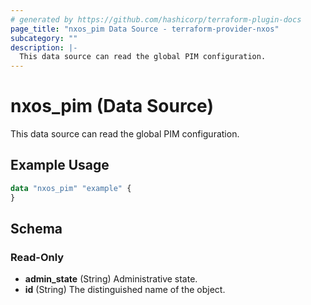 ```yaml
---
# generated by https://github.com/hashicorp/terraform-plugin-docs
page_title: "nxos_pim Data Source - terraform-provider-nxos"
subcategory: ""
description: |-
  This data source can read the global PIM configuration.
---
```


# nxos_pim (Data Source)

This data source can read the global PIM configuration.

## Example Usage

```terraform
data "nxos_pim" "example" {
}
```

<!-- schema generated by tfplugindocs -->
## Schema

### Read-Only

- **admin_state** (String) Administrative state.
- **id** (String) The distinguished name of the object.


